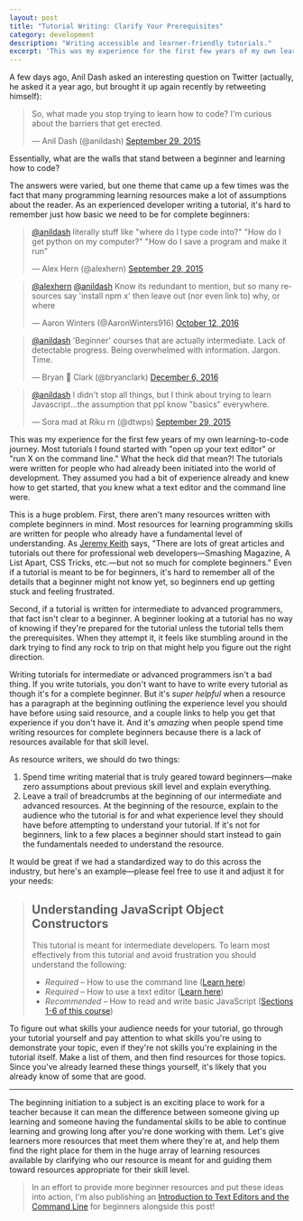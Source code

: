 ```yaml
---
layout: post
title: "Tutorial Writing: Clarify Your Prerequisites"
category: development
description: "Writing accessible and learner-friendly tutorials."
excerpt: 'This was my experience for the first few years of my own learning-to-code journey. Most tutorials I found started with "open up your text editor" or "run X on the command line." What the heck did that mean?! The tutorials were written for people who had already been initiated into the world of development. They assumed you had a bit of experience already and knew how to get started, that you knew what a text editor and the command line were.'
---
```


A few days ago, Anil Dash asked an interesting question on Twitter (actually, he asked it a year ago, but brought it up again recently by retweeting himself):

<blockquote class="twitter-tweet" data-lang="en"><p lang="en" dir="ltr">So, what made you stop trying to learn how to code? I&#39;m curious about the barriers that get erected.</p>&mdash; Anil Dash (@anildash) <a href="https://twitter.com/anildash/status/648730444050104320">September 29, 2015</a></blockquote> <script async src="//platform.twitter.com/widgets.js" charset="utf-8"></script>

Essentially, what are the walls that stand between a beginner and learning how to code?

The answers were varied, but one theme that came up a few times was the fact that many programming learning resources make a lot of assumptions about the reader. As an experienced developer writing a tutorial, it's hard to remember just how basic we need to be for complete beginners:

<blockquote class="twitter-tweet" data-lang="en"><p lang="en" dir="ltr"><a href="https://twitter.com/anildash">@anildash</a> literally stuff like &quot;where do I type code into?&quot; &quot;How do I get python on my computer?&quot; &quot;How do I save a program and make it run&quot;</p>&mdash; Alex Hern (@alexhern) <a href="https://twitter.com/alexhern/status/648737063626481664">September 29, 2015</a></blockquote> <script async src="//platform.twitter.com/widgets.js" charset="utf-8"></script>

<blockquote class="twitter-tweet" data-lang="en"><p lang="en" dir="ltr"><a href="https://twitter.com/alexhern">@alexhern</a> <a href="https://twitter.com/anildash">@anildash</a> Know its redundant to mention, but so many resources say &#39;install npm x&#39; then leave out (nor even link to) why, or where</p>&mdash; Aaron Winters (@AaronWinters916) <a href="https://twitter.com/AaronWinters916/status/786293953641394176">October 12, 2016</a></blockquote> <script async src="//platform.twitter.com/widgets.js" charset="utf-8"></script>

<blockquote class="twitter-tweet center" data-lang="en"><p lang="en" dir="ltr"><a href="https://twitter.com/anildash">@anildash</a> &#39;Beginner&#39; courses that are actually intermediate. Lack of detectable progress. Being overwhelmed with information. Jargon. Time.</p>&mdash; Bryan 👾 Clark (@bryanclark) <a href="https://twitter.com/bryanclark/status/805952376192450560">December 6, 2016</a></blockquote> <script async src="//platform.twitter.com/widgets.js" charset="utf-8"></script>

<blockquote class="twitter-tweet" data-lang="en"><p lang="en" dir="ltr"><a href="https://twitter.com/anildash">@anildash</a> I didn&#39;t stop all things, but I think about trying to learn Javascript...the assumption that ppl know &quot;basics&quot; everywhere.</p>&mdash; Sora mad at Riku rn (@dtwps) <a href="https://twitter.com/dtwps/status/648852811053158400">September 29, 2015</a></blockquote> <script async src="//platform.twitter.com/widgets.js" charset="utf-8"></script>

This was my experience for the first few years of my own learning-to-code journey. Most tutorials I found started with "open up your text editor" or "run X on the command line." What the heck did that mean?! The tutorials were written for people who had already been initiated into the world of development. They assumed you had a bit of experience already and knew how to get started, that you knew what a text editor and the command line were.

<p data-pullquote='“the assumption that ppl know basics everywhere.”'></p>

This is a huge problem. First, there aren't many resources written with complete beginners in mind. Most resources for learning programming skills are written for people who already have a fundamental level of understanding. As [Jeremy Keith](https://adactio.com/journal/11551) says, "There are lots of great articles and tutorials out there for professional web developers—Smashing Magazine, A List Apart, CSS Tricks, etc.—but not so much for complete beginners." Even if a tutorial is meant to be for beginners, it's hard to remember all of the details that a beginner might not know yet, so beginners end up getting stuck and feeling frustrated.

Second, if a tutorial is written for intermediate to advanced programmers, that fact isn't clear to a beginner. A beginner looking at a tutorial has no way of knowing if they're prepared for the tutorial unless the tutorial tells them the prerequisites. When they attempt it, it feels like stumbling around in the dark trying to find any rock to trip on that might help you figure out the right direction.

Writing tutorials for intermediate or advanced programmers isn't a bad thing. If you write tutorials, you don't want to have to write every tutorial as though it's for a complete beginner. But it's *super helpful* when a resource has a paragraph at the beginning outlining the experience level you should have before using said resource, and a couple links to help you get that experience if you don't have it. And it's *amazing* when people spend time writing resources for complete beginners because there is a lack of resources available for that skill level.

As resource writers, we should do two things:

1. Spend time writing material that is truly geared toward beginners—make zero assumptions about previous skill level and explain everything.
2. Leave a trail of breadcrumbs at the beginning of our intermediate and advanced resources. At the beginning of the resource, explain to the audience who the tutorial is for and what experience level they should have before attempting to understand your tutorial. If it's not for beginners, link to a few places a beginner should start instead to gain the fundamentals needed to understand the resource.

It would be great if we had a standardized way to do this across the industry, but here's an example—please feel free to use it and adjust it for your needs:

>## Understanding JavaScript Object Constructors
>
>This tutorial is meant for intermediate developers. To learn most effectively from this tutorial and avoid frustration you should understand the following:
>
>* *Required* – How to use the command line ([Learn here](#))
>* *Required* – How to use a text editor ([Learn here](#))
>* *Recommended* – How to read and write basic JavaScript ([Sections 1-6 of this course](#))

To figure out what skills your audience needs for your tutorial, go through your tutorial yourself and pay attention to what skills you're using to demonstrate your topic, even if they're not skills you're explaining in the tutorial itself. Make a list of them, and then find resources for those topics. Since you've already learned these things yourself, it's likely that you already know of some that are good.

---

The beginning initiation to a subject is an exciting place to work for a teacher because it can mean the difference between someone giving up learning and someone having the fundamental skills to be able to continue learning and growing long after you're done working with them. Let's give learners more resources that meet them where they're at, and help them find the right place for them in the huge array of learning resources available by clarifying who our resource is meant for and guiding them toward resources appropriate for their skill level.

>In an effort to provide more beginner resources and put these ideas into action, I'm also publishing an [Introduction to Text Editors and the Command Line](/introduction-to-text-editors-and-the-command-line) for beginners alongside this post!
